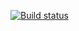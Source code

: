[![Build status](https://ci.appveyor.com/api/projects/status/ti7ikx8cd67n3a1t/branch/master?svg=true)](https://ci.appveyor.com/project/Margo0790/ht1-3/branch/master)
